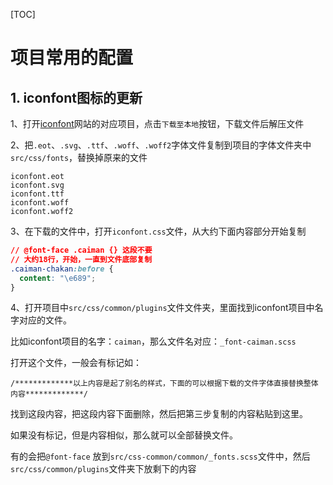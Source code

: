 [TOC]



# 项目常用的配置



## 1. iconfont图标的更新

1、打开[iconfont](https://www.iconfont.cn/)网站的对应项目，点击`下载至本地`按钮，下载文件后解压文件

2、把`.eot`、`.svg`、`.ttf`、`.woff`、`.woff2`字体文件复制到项目的字体文件夹中`src/css/fonts`，替换掉原来的文件

```
iconfont.eot
iconfont.svg
iconfont.ttf
iconfont.woff
iconfont.woff2
```



3、在下载的文件中，打开`iconfont.css`文件，从大约下面内容部分开始复制

```css
// @font-face .caiman {} 这段不要
// 大约18行，开始，一直到文件底部复制
.caiman-chakan:before {
  content: "\e689";
}
```



4、打开项目中`src/css/common/plugins`文件文件夹，里面找到iconfont项目中名字对应的文件。

比如iconfont项目的名字：`caiman`，那么文件名对应：`_font-caiman.scss`

打开这个文件，一般会有标记如：

```
/*************以上内容是起了别名的样式，下面的可以根据下载的文件字体直接替换整体内容*************/
```

找到这段内容，把这段内容下面删除，然后把第三步复制的内容粘贴到这里。

如果没有标记，但是内容相似，那么就可以全部替换文件。

有的会把`@font-face` 放到`src/css-common/common/_fonts.scss`文件中，然后`src/css/common/plugins`文件夹下放剩下的内容